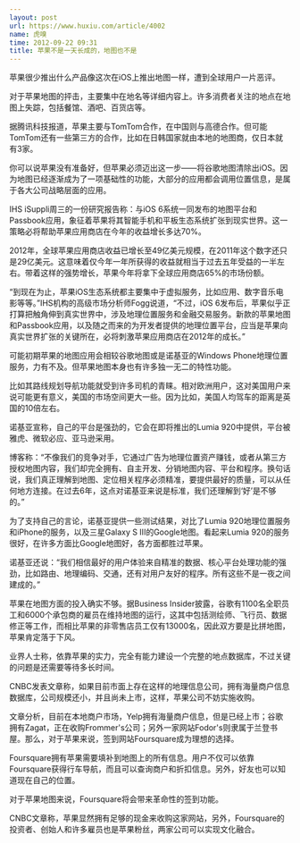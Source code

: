 ```yaml
---
layout: post
url: https://www.huxiu.com/article/4002
name: 虎嗅
time: 2012-09-22 09:31
title: 苹果不是一天长成的，地图也不是
---
```

苹果很少推出什么产品像这次在iOS上推出地图一样，遭到全球用户一片恶评。

对于苹果地图的抨击，主要集中在地名等详细内容上。许多消费者关注的地点在地图上失踪，包括餐馆、酒吧、百货店等。

据腾讯科技报道，苹果主要与TomTom合作，在中国则与高德合作。但可能TomTom还有一些第三方的合作，比如在日韩国家就由本地的地图商，仅日本就有3家。

你可以说苹果没有准备好，但苹果必须迈出这一步——将谷歌地图清除出iOS。因为地图已经逐渐成为了一项基础性的功能，大部分的应用都会调用位置信息，是属于各大公司战略层面的应用。

IHS iSuppli周三的一份研究报告称：与iOS 6系统一同发布的地图平台和Passbook应用，象征着苹果将其智能手机和平板生态系统扩张到现实世界。这一策略必将帮助苹果应用商店在今年的收益增长多达70%。

2012年，全球苹果应用商店收益已增长至49亿美元规模，在2011年这个数字还只是29亿美元。这意味着仅今年一年所获得的收益就相当于过去五年受益的一半左右。带着这样的强势增长，苹果今年将拿下全球应用商店65%的市场份额。

“到现在为止，苹果iOS生态系统都主要集中于虚拟服务，比如应用、数字音乐电影等等。”IHS机构的高级市场分析师Fogg说道，“不过，iOS 6发布后，苹果似乎正打算把触角伸到真实世界中，涉及地理位置服务和金融交易服务。新款的苹果地图和Passbook应用，以及随之而来的为开发者提供的地理位置平台，应当是苹果向真实世界扩张的关键所在，必将刺激苹果应用商店在2012年的成长。”

可能初期苹果的地图应用会相较谷歌地图或是诺基亚的Windows Phone地理位置服务，力有不及。但苹果地图本身也有许多独一无二的特性功能。

比如其路线规划导航功能就受到许多司机的青睐。相对欧洲用户，这对美国用户来说可能更有意义，美国的市场空间更大一些。因为比如，美国人均驾车的距离是英国的10倍左右。

诺基亚宣称，自己的平台是强劲的，它会在即将推出的Lumia 920中提供，平台被雅虎、微软必应、亚马逊采用。

博客称：“不像我们的竞争对手，它通过广告为地理位置资产赚钱，或者从第三方授权地图内容，我们却完全拥有、自主开发、分销地图内容、平台和程序。换句话说，我们真正理解到地图、定位相关程序必须精准，要提供最好的质量，可以从任何地方连接。在过去6年，这点对诺基亚来说是标准，我们还理解到‘好’是不够的。”

为了支持自己的言论，诺基亚提供一些测试结果，对比了Lumia 920地理位置服务和iPhone的服务，以及三星Galaxy S III的Google地图。看起来Lumia 920的服务很好，在许多方面比Google地图好，各方面都胜过苹果。

诺基亚还说：“我们相信最好的用户体验来自精准的数据、核心平台处理功能的强劲，比如路由、地理编码、交通，还有对用户友好的程序。所有这些不是一夜之间建成的。”

苹果在地图方面的投入确实不够。据Business Insider披露，谷歌有1100名全职员工和6000个承包商的雇员在维持地图的运行，这其中包括测绘师、飞行员、数据修正等工作，而相比苹果的非零售店员工仅有13000名，因此双方要是比拼地图，苹果肯定落于下风。

业界人士称，依靠苹果的实力，完全有能力建设一个完整的地点数据库，不过关键的问题是还需要等待多长时间。

CNBC发表文章称，如果目前市面上存在这样的地理信息公司，拥有海量商户信息数据库，公司规模还小，并且尚未上市，这样，苹果公司不妨实施收购。

文章分析，目前在本地商户市场，Yelp拥有海量商户信息，但是已经上市；谷歌拥有Zagat，正在收购Frommer's公司；另外一家网站Fodor's则隶属于兰登书屋。那么，对于苹果来说，签到网站Foursquare成为理想的选择。

Foursquare拥有苹果需要填补到地图上的所有信息。用户不仅可以依靠Foursquare获得行车导航，而且可以查询商户和折扣信息。另外，好友也可以知道现在自己的位置。

对于苹果地图来说，Foursquare将会带来革命性的签到功能。

CNBC文章称，苹果显然拥有足够的现金来收购这家网站，另外，Foursquare的投资者、创始人和许多雇员也是苹果粉丝，两家公司可以实现文化融合。

